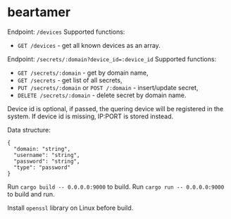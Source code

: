 # beartamer

Endpoint: `/devices`
Supported functions:

- `GET /devices` - get all known devices as an array.

Endpoint: `/secrets/:domain?device_id=:device_id`
Supported functions:

- `GET /secrets/:domain` - get by domain name,
- `GET /secrets` - get list of all secrets,
- `PUT /secrets/:domain` or `POST /:domain` - insert/update secret,
- `DELETE /secrets/:domain` - delete secret by domain name.

Device id is optional, if passed, the quering device will be registered in the system.
If device id is missing, IP:PORT is stored instead.

Data structure:

```
{
  "domain: "string",
  "username": "string",
  "password": "string",
  "type": "password"
}
```

Run `cargo build -- 0.0.0.0:9000` to build.
Run `cargo run -- 0.0.0.0:9000` to build and run.

Install `openssl` library on Linux before build.
